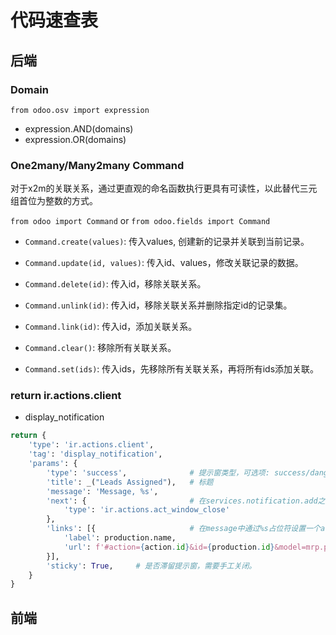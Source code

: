 # 代码速查表<!-- {docsify-ignore-all} -->

## 后端

### Domain

`from odoo.osv import expression`

- expression.AND(domains)
- expression.OR(domains)

### One2many/Many2many Command

对于x2m的关联关系，通过更直观的命名函数执行更具有可读性，以此替代三元组首位为整数的方式。

`from odoo import Command` or `from odoo.fields import Command`

- `Command.create(values)`: 传入values, 创建新的记录并关联到当前记录。

- `Command.update(id, values)`: 传入id、values，修改关联记录的数据。

- `Command.delete(id)`: 传入id，移除关联关系。

- `Command.unlink(id)`: 传入id，移除关联关系并删除指定id的记录集。

- `Command.link(id)`: 传入id，添加关联关系。

- `Command.clear()`: 移除所有关联关系。

- `Command.set(ids)`: 传入ids，先移除所有关联关系，再将所有ids添加关联。

### return ir.actions.client

- display_notification

```python
return {
    'type': 'ir.actions.client',
    'tag': 'display_notification',
    'params': {
        'type': 'success',				# 提示窗类型，可选项: success/danger/warning/info/...
        'title': _("Leads Assigned"),	# 标题
        'message': 'Message, %s',
        'next': {						# 在services.notification.add之后返回next的action
            'type': 'ir.actions.act_window_close'
        },
        'links': [{						# 在message中通过%s占位符设置一个a标签
            'label': production.name,
            'url': f'#action={action.id}&id={production.id}&model=mrp.production'
        }],
        'sticky': True,		# 是否滞留提示窗，需要手工关闭。
    }
}
```



## 前端

